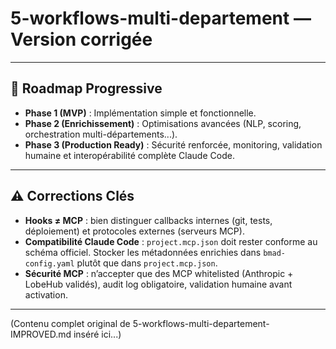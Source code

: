 # 5-workflows-multi-departement — Version corrigée


---

## 🚀 Roadmap Progressive

- **Phase 1 (MVP)** : Implémentation simple et fonctionnelle.
- **Phase 2 (Enrichissement)** : Optimisations avancées (NLP, scoring, orchestration multi-départements...).
- **Phase 3 (Production Ready)** : Sécurité renforcée, monitoring, validation humaine et interopérabilité complète Claude Code.

---

## ⚠️ Corrections Clés
- **Hooks ≠ MCP** : bien distinguer callbacks internes (git, tests, déploiement) et protocoles externes (serveurs MCP).  
- **Compatibilité Claude Code** : `project.mcp.json` doit rester conforme au schéma officiel. Stocker les métadonnées enrichies dans `bmad-config.yaml` plutôt que dans `project.mcp.json`.  
- **Sécurité MCP** : n’accepter que des MCP whitelisted (Anthropic + LobeHub validés), audit log obligatoire, validation humaine avant activation.  

---

(Contenu complet original de 5-workflows-multi-departement-IMPROVED.md inséré ici...)